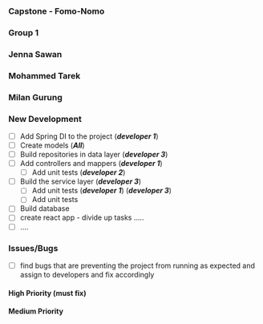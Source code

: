 ### Capstone - Fomo-Nomo
### Group 1
### Jenna Sawan
### Mohammed Tarek
### Milan Gurung

### New Development

* [ ] Add Spring DI to the project (***developer 1***)
* [ ] Create models (***All***)
* [ ] Build repositories in data layer (***developer 3***)
* [ ] Add controllers and mappers (***developer 1***)
  * [ ] Add unit tests (***developer 2***)
* [ ] Build the service layer (***developer 3***)
  * [ ] Add unit tests (***developer 1***)
(***developer 3***)
  * [ ] Add unit tests 
* [ ] Build database
* [ ] create react app - divide up tasks .....
* [ ] ....

### Issues/Bugs

* [ ] find bugs that are preventing the project from running as expected and assign to developers and fix accordingly 

#### High Priority (must fix)


#### Medium Priority
